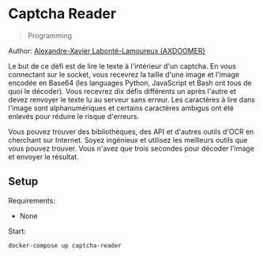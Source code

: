 # Captcha Reader

> Programming

Author: [Alexandre-Xavier Labonté-Lamoureux (AXDOOMER)](https://github.com/axdoomer)

Le but de ce défi est de lire le texte à l'intérieur d'un captcha. En vous connectant sur le socket, vous recevrez la taille d'une image et l'image encodée en Base64 (les languages Python, JavaScript et Bash ont tous de quoi le décoder). Vous recevrez dix défis différents un après l'autre et devez renvoyer le texte lu au serveur sans erreur. Les caractères à lire dans l'image sont alphanumériques et certains caractères ambigus ont été enlevés pour réduire le risque d'erreurs. 

Vous pouvez trouver des bibliothèques, des API et d'autres outils d'OCR en cherchant sur Internet. Soyez ingénieux et utilisez les meilleurs outils que vous pouvez trouver. Vous n'avez que trois secondes pour décoder l'image et envoyer le résultat.

## Setup

Requirements:
- None

Start:

```
docker-compose up captcha-reader
```
